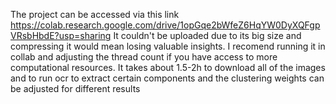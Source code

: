 The project can be accessed via this link https://colab.research.google.com/drive/1opGqe2bWfeZ6HqYW0DyXQFgpVRsbHbdE?usp=sharing
It couldn't be uploaded due to its big size and compressing it would mean losing valuable insights. I recomend running it in collab and
adjusting the thread count if you have access to more computational resources.
It takes about 1.5-2h to download all of the images and to run ocr to extract certain components and the clustering weights can be adjusted for different results
